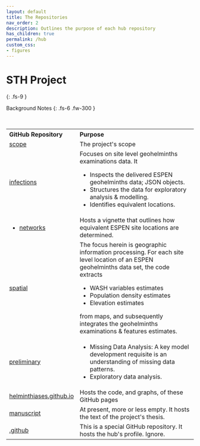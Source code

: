 ```yaml
---
layout: default
title: The Repositories
nav_order: 2
description: Outlines the purpose of each hub repository
has_children: true
permalink: /hub
custom_css:
- figures
---
```


# STH Project
{: .fs-9 }

Background Notes
{: .fs-6 .fw-300 }

<br>

<table>

  <tr>
      <th style="width:13%;text-align: left;">GitHub Repository</th>
      <th style="text-align: left;">Purpose</th>
  </tr>

  <tr>
    <td><a href="https://github.com/helminthiases/scope#the-project-scope-of-the-soil-transmitted-helminths-project" target="\_blank">scope</a></td>
    <td>The project's scope</td>
  </tr>

  <tr>
    <td><a href="https://github.com/helminthiases/infections#notes" target="\_blank">infections</a></td>
    <td>Focuses on site level geohelminths examinations data.  It
      <ul>
      <li>Inspects the delivered ESPEN geohelminths data; JSON objects.</li>
      <li>Structures the data for exploratory analysis & modelling.</li> 
      <li>Identifies equivalent locations.</li>
      </ul>
    </td>
  </tr>

  <tr>
    <td><ul><li><a href="https://github.com/helminthiases/networks" target="\_blank">networks</a></li></ul></td>
    <td>Hosts a vignette that outlines how equivalent ESPEN site locations are determined.</td>
  </tr>

  <tr>
    <td><a href="https://github.com/helminthiases/spatial" target="\_blank">spatial</a></td>
    <td>The focus herein is geographic information processing.  For each site level location of an ESPEN geohelminths data set, the code extracts
      <ul>
      <li>WASH variables estimates</li>
      <li>Population density estimates</li>
      <li>Elevation estimates</li>
      </ul>
      from maps, and subsequently integrates the geohelminths examinations & features estimates.
    </td>
  </tr>

  <tr>
    <td><a href="https://github.com/helminthiases/preliminary" target="\_blank">preliminary</a></td>
    <td>
      <ul>
        <li>Missing Data Analysis: A key model development requisite is an understanding of missing data patterns.</li>
        <li>Exploratory data analysis.</li>
      </ul>
    </td>
  </tr>

  <tr>
    <td><a href="https://github.com/helminthiases/helminthiases.github.io" target="\_blank">helminthiases.github.io</a></td>
    <td>Hosts the code, and graphs, of these GitHub pages</td>
  </tr>

  <tr>
    <td><a href="https://github.com/helminthiases/manuscript" target="\_blank">manuscript</a></td>
    <td>At present, more or less empty.  It hosts the text of the project's thesis.</td>
  </tr>

  <tr>
    <td><a href="https://github.com/helminthiases/.github" target="\_blank">.github</a></td>
    <td>This is a special GitHub repository.  It hosts the hub's profile.  Ignore.</td>
  </tr>



</table>



<br>
<br>
<br>
<br>

